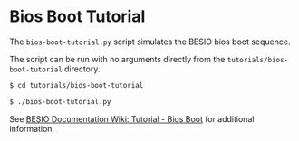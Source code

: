 # Bios Boot Tutorial

The `bios-boot-tutorial.py` script simulates the BESIO bios boot sequence.

The script can be run with no arguments directly from the `tutorials/bios-boot-tutorial` directory.

```bash
$ cd tutorials/bios-boot-tutorial

$ ./bios-boot-tutorial.py
```

See [BESIO Documentation Wiki: Tutorial - Bios Boot](https://github.com/bitbesorg/BitBES/wiki/Tutorial-Bios-Boot-Sequence) for additional information.
